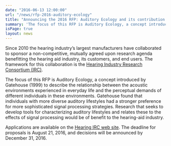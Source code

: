 ```yaml
---
date: "2016-06-13 12:00:00"
url: "/news/rfp-2016-auditory-ecology"
title: "Announcing the 2016 RFP: Auditory Ecology and its contribution to Quality of Life, with Emphasis on the Individual"
summary: 'The focus of this RFP is Auditory Ecology, a concept introduced by Gatehouse (1999) to describe the relationship between the acoustic environments experienced in everyday life and the perceptual demands of different individuals in these environments.'
isPage: true
layout: news
---
```



Since 2010 the hearing industry’s largest manufacturers have collaborated to
sponsor a non-competitive, mutually agreed upon research agenda benefitting the
hearing aid industry, its customers, and end users. The framework for this
collaboration is the [Hearing Industry Research Consortium (IRC)](http://hearingirc.com).

The focus of this RFP is Auditory Ecology, a concept introduced by Gatehouse
(1999) to describe the relationship between the acoustic environments
experienced in everyday life and the perceptual demands of different
individuals in these environments.  Gatehouse found that individuals with more
diverse auditory lifestyles had a stronger preference for more sophisticated
signal processing strategies. Research that seeks to develop tools for
characterizing auditory lifestyles and relates these to the effects of signal
processing would be of benefit to the hearing-aid industry.

Applications are available on the [Hearing IRC web site](http://hearingirc.com). The
deadline for proposals is August 21, 2016, and decisions will be announced by December 31,
2016.
